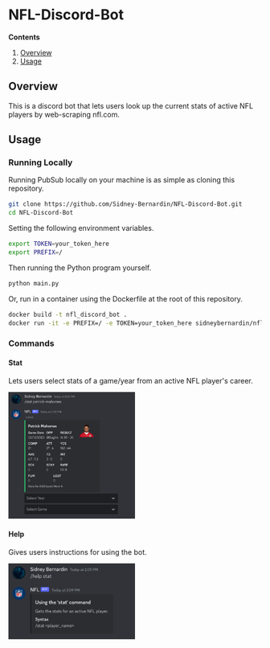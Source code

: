 # NFL-Discord-Bot

**Contents**
1. [Overview](#overview)
1. [Usage](#usage)

## Overview
This is a discord bot that lets users look up the current stats of active NFL players by web-scraping nfl.com.

## Usage

### Running Locally
Running PubSub locally on your machine is as simple as cloning this repository.

``` bash
git clone https://github.com/Sidney-Bernardin/NFL-Discord-Bot.git
cd NFL-Discord-Bot
```

Setting the following environment variables.

``` bash
export TOKEN=your_token_here
export PREFIX=/
```

Then running the Python program yourself.

``` bash
python main.py
```

Or, run in a container using the Dockerfile at the root of this repository.

``` bash
docker build -t nfl_discord_bot .
docker run -it -e PREFIX=/ -e TOKEN=your_token_here sidneybernardin/nfl_discord_bot
```

### Commands

#### Stat
Lets users select stats of a game/year from an active NFL player's career.
<div align=left>
  <img src="./pictures/pic1.png" width="50%" />
</div>

#### Help
Gives users instructions for using the bot.
<div align=left>
  <img src="./pictures/pic2.png" width="50%" />
</div>
